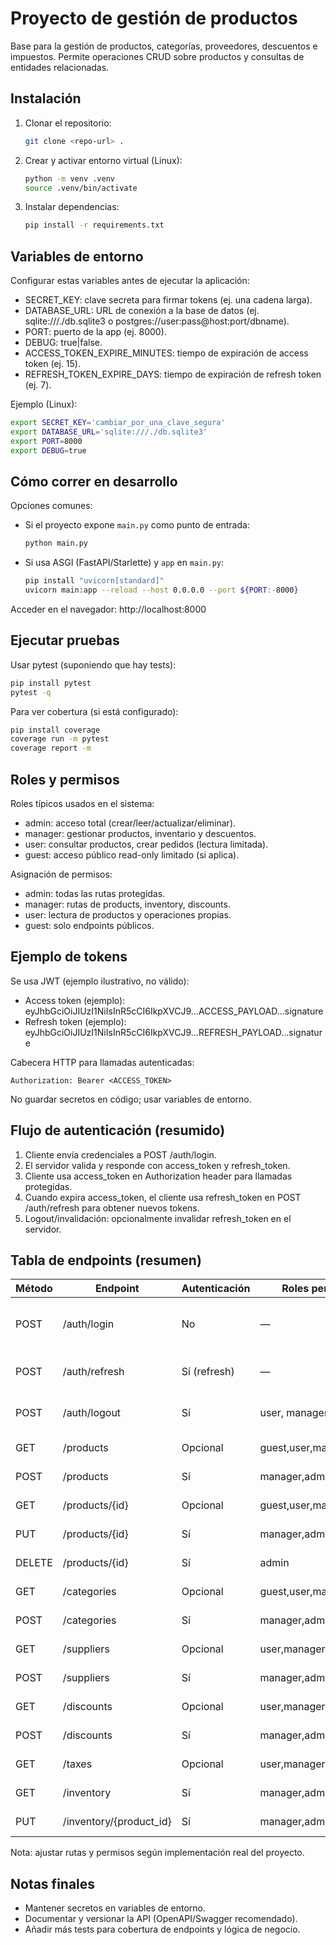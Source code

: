# Proyecto de gestión de productos

Base para la gestión de productos, categorías, proveedores, descuentos e impuestos. Permite operaciones CRUD sobre productos y consultas de entidades relacionadas.

## Instalación

1. Clonar el repositorio:
   ```bash
   git clone <repo-url> .
   ```
2. Crear y activar entorno virtual (Linux):
   ```bash
   python -m venv .venv
   source .venv/bin/activate
   ```
3. Instalar dependencias:
   ```bash
   pip install -r requirements.txt
   ```

## Variables de entorno

Configurar estas variables antes de ejecutar la aplicación:

- SECRET_KEY: clave secreta para firmar tokens (ej. una cadena larga).
- DATABASE_URL: URL de conexión a la base de datos (ej. sqlite:///./db.sqlite3 o postgres://user:pass@host:port/dbname).
- PORT: puerto de la app (ej. 8000).
- DEBUG: true|false.
- ACCESS_TOKEN_EXPIRE_MINUTES: tiempo de expiración de access token (ej. 15).
- REFRESH_TOKEN_EXPIRE_DAYS: tiempo de expiración de refresh token (ej. 7).

Ejemplo (Linux):
```bash
export SECRET_KEY='cambiar_por_una_clave_segura'
export DATABASE_URL='sqlite:///./db.sqlite3'
export PORT=8000
export DEBUG=true
```

## Cómo correr en desarrollo

Opciones comunes:

- Si el proyecto expone `main.py` como punto de entrada:
  ```bash
  python main.py
  ```

- Si usa ASGI (FastAPI/Starlette) y `app` en `main.py`:
  ```bash
  pip install "uvicorn[standard]"
  uvicorn main:app --reload --host 0.0.0.0 --port ${PORT:-8000}
  ```

Acceder en el navegador: http://localhost:8000

## Ejecutar pruebas

Usar pytest (suponiendo que hay tests):
```bash
pip install pytest
pytest -q
```
Para ver cobertura (si está configurado):
```bash
pip install coverage
coverage run -m pytest
coverage report -m
```

## Roles y permisos

Roles típicos usados en el sistema:

- admin: acceso total (crear/leer/actualizar/eliminar).
- manager: gestionar productos, inventario y descuentos.
- user: consultar productos, crear pedidos (lectura limitada).
- guest: acceso público read-only limitado (si aplica).

Asignación de permisos:
- admin: todas las rutas protegidas.
- manager: rutas de products, inventory, discounts.
- user: lectura de productos y operaciones propias.
- guest: solo endpoints públicos.

## Ejemplo de tokens

Se usa JWT (ejemplo ilustrativo, no válido):

- Access token (ejemplo): eyJhbGciOiJIUzI1NiIsInR5cCI6IkpXVCJ9...ACCESS_PAYLOAD...signature
- Refresh token (ejemplo): eyJhbGciOiJIUzI1NiIsInR5cCI6IkpXVCJ9...REFRESH_PAYLOAD...signature

Cabecera HTTP para llamadas autenticadas:
```
Authorization: Bearer <ACCESS_TOKEN>
```

No guardar secretos en código; usar variables de entorno.

## Flujo de autenticación (resumido)

1. Cliente envía credenciales a POST /auth/login.
2. El servidor valida y responde con access_token y refresh_token.
3. Cliente usa access_token en Authorization header para llamadas protegidas.
4. Cuando expira access_token, el cliente usa refresh_token en POST /auth/refresh para obtener nuevos tokens.
5. Logout/invalidación: opcionalmente invalidar refresh_token en el servidor.

## Tabla de endpoints (resumen)

| Método | Endpoint                      | Autenticación | Roles permitidos      | Descripción |
|--------|-------------------------------|---------------|-----------------------|-------------|
| POST   | /auth/login                   | No            | —                     | Inicio de sesión, devuelve tokens |
| POST   | /auth/refresh                 | Sí (refresh)  | —                     | Renueva access token |
| POST   | /auth/logout                  | Sí            | user, manager, admin  | Invalidar refresh token |
| GET    | /products                     | Opcional      | guest,user,manager,admin | Listar productos |
| POST   | /products                     | Sí            | manager,admin         | Crear producto |
| GET    | /products/{id}                | Opcional      | guest,user,manager,admin | Obtener producto |
| PUT    | /products/{id}                | Sí            | manager,admin         | Actualizar producto |
| DELETE | /products/{id}                | Sí            | admin                 | Eliminar producto |
| GET    | /categories                   | Opcional      | guest,user,manager,admin | Listar categorías |
| POST   | /categories                   | Sí            | manager,admin         | Crear categoría |
| GET    | /suppliers                    | Opcional      | user,manager,admin    | Listar proveedores |
| POST   | /suppliers                    | Sí            | manager,admin         | Crear proveedor |
| GET    | /discounts                    | Opcional      | user,manager,admin    | Listar descuentos |
| POST   | /discounts                    | Sí            | manager,admin         | Crear descuento |
| GET    | /taxes                        | Opcional      | user,manager,admin    | Listar impuestos |
| GET    | /inventory                    | Sí            | manager,admin         | Consultar inventario |
| PUT    | /inventory/{product_id}       | Sí            | manager,admin         | Actualizar inventario |

Nota: ajustar rutas y permisos según implementación real del proyecto.

## Notas finales

- Mantener secretos en variables de entorno.
- Documentar y versionar la API (OpenAPI/Swagger recomendado).
- Añadir más tests para cobertura de endpoints y lógica de negocio.






